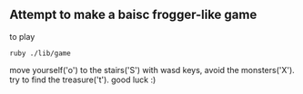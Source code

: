 ## Attempt to make a baisc frogger-like game

to play 
```shell
ruby ./lib/game
```

move yourself('o') to the stairs('S') with wasd keys, avoid the monsters('X').
try to find the treasure('t'). good luck :) 
